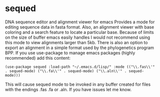 # sequed
DNA sequence editor and alignment viewer for emacs
Provides a mode for editing sequence data in fasta format. Also, an alignment viewer with base coloring and a search feature to locate a particular base. 
Because of limits on the size of buffer emacs easily handles I would not recommend using this mode to view alignments larger than 5kb. There is also an 
option to export an alignment in a simple format used by the phylogenetics program BPP.
If you use use-package to manage emacs packages (highly recommended) add this content:
 
 `(use-package sequed
  :load-path "~/.emacs.d/lisp/"
  :mode (("\\.fas\\'" . sequed-mode)
	 ("\\.fa\\'" . sequed-mode)
	 ("\\.aln\\'" . sequed-mode)))`

This will cause sequed mode to be invoked in any buffer created for files with the endings .fas .fa or .aln. If you have issues let me know.
